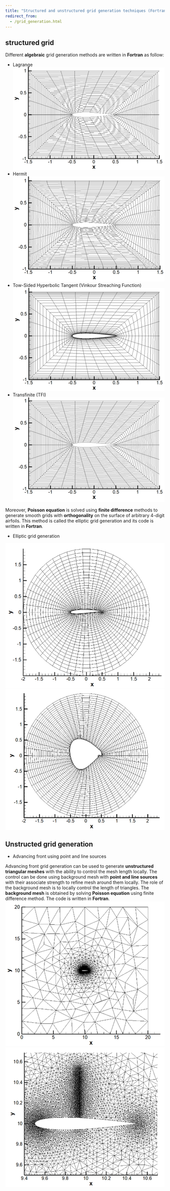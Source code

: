 ```yaml
---
title: "Structured and unstructured grid generation techniques (Fortran)"
redirect_from: 
  - /grid_generation.html
---
```


## structured grid
Different **algebraic** grid generation methods are written in **Fortran** as follow:
* Lagrange
![lagrange](/files/grid_generation/Picture1.png)
* Hermit
![lagrange](/files/grid_generation/Picture2.png)
* Tow-Sided Hyperbolic Tangent (Vinkour Streaching Function)
![lagrange](/files/grid_generation/Picture3.png)
* Transfinite (TFI)
![lagrange](/files/grid_generation/Picture4.png)


Moreover, **Poisson equation** is solved using **finite difference** methods to generate smooth grids with **orthogonality** on the surface of arbitrary 4-digit airfoils. This method is called the elliptic grid generation and its code is written in **Fortran**.
* Elliptic grid generation

![elliptic_thin](/files/grid_generation/Picture6.png)
![elliptic_thick](/files/grid_generation/Picture5.png)

## Unstructed grid generation
* Advancing front using point and line sources

Advancing front grid generation can be used to generate **unstructured triangular meshes** with the ability to control the mesh length locally. 
The control can be done using background mesh with **point and line sources** with their associate strength to refine mesh around them locally.
The role of the background mesh is to locally control the length of triangles. The **background mesh** is obtained by solving **Poisson equation** using finite difference method.
The code is written in **Fortran**.
![advancing_front_zoon_out](/files/grid_generation/Picture7.png)
![advancing_front_zoon_in](/files/grid_generation/Picture8.png)




